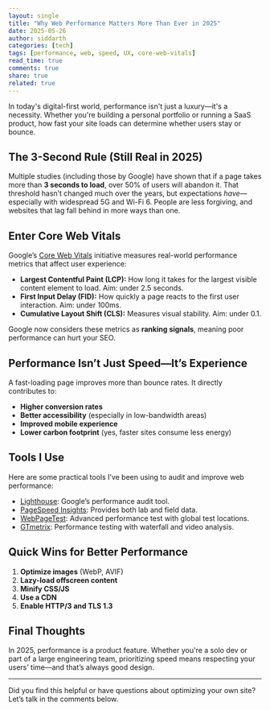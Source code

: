 ```yaml
---
layout: single
title: "Why Web Performance Matters More Than Ever in 2025"
date: 2025-05-26
author: siddarth
categories: [tech]
tags: [performance, web, speed, UX, core-web-vitals]
read_time: true
comments: true
share: true
related: true
---
```


In today's digital-first world, performance isn't just a luxury—it's a necessity. Whether you're building a personal portfolio or running a SaaS product, how fast your site loads can determine whether users stay or bounce.

<!--more-->

## The 3-Second Rule (Still Real in 2025)

Multiple studies (including those by Google) have shown that if a page takes more than **3 seconds to load**, over 50% of users will abandon it. That threshold hasn’t changed much over the years, but expectations *have*—especially with widespread 5G and Wi-Fi 6. People are less forgiving, and websites that lag fall behind in more ways than one.

## Enter Core Web Vitals

Google’s [Core Web Vitals](https://web.dev/vitals/) initiative measures real-world performance metrics that affect user experience:

- **Largest Contentful Paint (LCP):** How long it takes for the largest visible content element to load. Aim: under 2.5 seconds.
- **First Input Delay (FID):** How quickly a page reacts to the first user interaction. Aim: under 100ms.
- **Cumulative Layout Shift (CLS):** Measures visual stability. Aim: under 0.1.

Google now considers these metrics as **ranking signals**, meaning poor performance can hurt your SEO.

## Performance Isn’t Just Speed—It’s Experience

A fast-loading page improves more than bounce rates. It directly contributes to:

- **Higher conversion rates**
- **Better accessibility** (especially in low-bandwidth areas)
- **Improved mobile experience**
- **Lower carbon footprint** (yes, faster sites consume less energy)

## Tools I Use

Here are some practical tools I’ve been using to audit and improve web performance:

- [Lighthouse](https://developers.google.com/web/tools/lighthouse): Google’s performance audit tool.
- [PageSpeed Insights](https://pagespeed.web.dev/): Provides both lab and field data.
- [WebPageTest](https://www.webpagetest.org/): Advanced performance test with global test locations.
- [GTmetrix](https://gtmetrix.com/): Performance testing with waterfall and video analysis.

## Quick Wins for Better Performance

1. **Optimize images** (WebP, AVIF)
2. **Lazy-load offscreen content**
3. **Minify CSS/JS**
4. **Use a CDN**
5. **Enable HTTP/3 and TLS 1.3**

## Final Thoughts

In 2025, performance is a product feature. Whether you're a solo dev or part of a large engineering team, prioritizing speed means respecting your users’ time—and that’s always good design.

---

Did you find this helpful or have questions about optimizing your own site? Let’s talk in the comments below.
